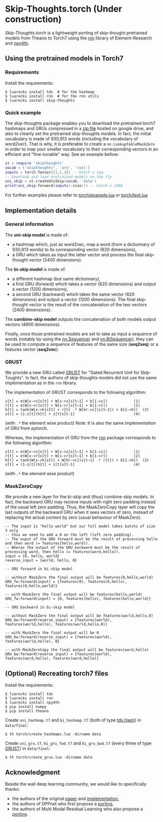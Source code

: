 # Skip-Thoughts.torch (Under construction)

*Skip-Thoughts.torch* is a lightweight porting of skip-thought pretrained models from Theano to Torch7 using the [rnn](https://github.com/Element-Research/rnn) library of Element-Research and [npy4th](https://github.com/htwaijry/npy4th).

## Using the pretrained models in Torch7

### Requirements

Install the requirements:
```
$ luarocks install tds  # for the hashmap
$ luarocks install rnn  # for the rnn utils
$ luarocks install skip-thoughts
```

### Quick example

The skip-thoughts package enables you to download the pretrained torch7 hashmaps and GRUs compressed in a [zip file]() hosted on google drive, and also to cleanly set the pretrained skip-thoughts models. In fact, the initial vocabulary is made of 930,913 words (including the vocabulary of *word2vec*). That is why, it is preferable to create a `nn.LookupTableMaskZero` in order to map your smaller vocabulary to their corresponding vectors in an efficient and "fine-tunable" way. See an example bellow:

```lua
st = require 'skipthoughts'
vocab = {'skipthoughts', 'are', 'cool'}
inputs = torch.Tensor{{1,2,3}} -- batch x seq
-- Download and load pretrained models on the fly
uni_skip = st.createUniSkip(vocab, 'data')
print(uni_skip:forward(inputs):size()) -- batch x 2400
```

For further examples please refer to [torch/example.lua](https://github.com/Cadene/skip-thoughts.torch/blob/master/torch/example.lua) or [torch/test.lua](https://github.com/Cadene/skip-thoughts.torch/blob/master/torch/test.lua)


## Implementation details

### General information

The **uni-skip model** is made of:
- a hashmap which, just as word2vec, map a word (from a dictionnary of 930,913 words) to its corresponding vector (620 dimensions),
- a GRU which takes as input the latter vector and process the final skip-thought vector (2400 dimensions).

The **bi-skip model** is made of:
- a different hashmap (but same dictionnary),
- a first GRU (forward) which takes a vector (620 dimensions) and output a vector (1200 dimensions),
- a second GRU (backward) which takes the same vector (620 dimensions) and output a vector (1200 dimensions).
The final skip-thought vector is the result of the concatenation of the two vectors (2400 dimensions).

The **combine-skip model** outputs the concatenation of both models output vectors (4800 dimensions).

Finally, once those pretrained models are set to take as input a sequence of words (notably by using the [nn.Sequencer](https://github.com/Element-Research/rnn#sequencer) and [nn.BiSequencer](https://github.com/Element-Research/rnn#bisequencer)), they can be used to compute a sequence of features of the same size (**seq2seq**) or a features vector (**seq2vec**).

### GRUST

We provide a new GRU called [GRUST](https://github.com/Cadene/skip-thoughts.torch/blob/master/torch/GRUST.lua) for "Gated Recurrent Unit for Skip-Toughts".
In fact, the authors of skip-thoughts models did not use the same implementation as in the `rnn` library.

The implementation of GRUST corresponds to the following algorithm:
```
z[t] = σ(W[x->z]x[t] + W[s->z]s[t−1] + b[1->z])            (1)
r[t] = σ(W[x->r]x[t] + W[s->r]s[t−1] + b[1->r])            (2)
h[t] = tanh(W[x->h]x[t] + r[t] .* W[hr->c](s[t−1]) + b[1->h])  (3)
s[t] = (1-z[t])h[t] + z[t]s[t-1]                           (4)
```
(with `.*` the element wise product)
Note: It is also the same implementation of GRU from pytorch.

Whereas, the implementation of GRU from the [rnn](https://github.com/Element-Research/rnn#rnn.GRU) package corresponds to the following algorithm:
```
z[t] = σ(W[x->z]x[t] + W[s->z]s[t−1] + b[1->z])            (1)
r[t] = σ(W[x->r]x[t] + W[s->r]s[t−1] + b[1->r])            (2)
h[t] = tanh(W[x->h]x[t] + W[hr->c](s[t−1] .* r[t]) + b[1->h])  (3)
s[t] = (1-z[t])h[t] + z[t]s[t-1]                           (4)
```
(with `.*` the element wise product)

### MaskZeroCopy

We provide a new layer for the bi-skip and (thus) combine-skip models. In fact, the backward GRU may recieve inputs with right zero padding instead of the usual left zero padding. Thus, the MaskZeroCopy layer will copy the last outputs of the backward GRU when it sees vectors of zero, instead of replacing the actual content by zero (usual behaviour of MaskZero).

```
-- The input is "hello world" but our full model takes batchs of size 3 only
-- thus we need to add a 0 on the left (left zero padding).
-- The ouput of the GRU forward must be the result of precessing hello and then word (= features(hello,word)).
-- Wheras the output of the GRU backward must be the result of processing word, then hello (= features(word,hello)).
input = {0, hello, world}
reverse_input = {world, hello, 0}

-- GRU forward in bi-skip model

-- without MaskZero the final output will be features(0,hello,world)
GRU_fw:forward(input) = {features(0), features(0,hello), features(0,hello,world)} 

-- with MaskZero the final output will be features(hello,world)
GRU_fw:forward(input) = {0, features(hello), features(hello,world)} 

-- GRU backward in bi-skip model

-- without MaskZero the final output will be features(world,hello,0)
GRU_bw:forward(reverse_input) = {features(world), features(world,hello), features(world,hello,0)}

-- with MaskZero the final output will be 0
GRU_bw:forward(reverse_input) = {features(world), features(world,hello), 0}

-- with MaskZeroCopy the final output will be features(word,hello)
GRU_bw:forward(reverse_input) = {features(world), features(word,hello), features(word,hello)}
```


## (Optional) Recreating torch7 files

Install the requirements:
```
$ luarocks install tds
$ luarocks install rnn
$ luarocks install npy4th
$ pip install numpy
$ pip install theano
```

Create `uni_hashmap.t7` and `bi_hashmap.t7` (both of type [tds.Hash](https://github.com/torch/tds#d--tdshashtbl)) in `data/final`:
```
$ th torch/create_hashmaps.lua -dirname data
```

Create `uni_gru.t7`, `bi_gru_fwd.t7` and `bi_gru_bwd.t7` (every three of type [GRUST](https://github.com/Cadene/skip-thoughts.torch/blob/master/torch/GRUST.lua)) in `data/final`:
```
$ th torch/create_grus.lua -dirname data
```

## Acknowledgment

Beside the wall deep learning community, we would like to specifically thanks:
- the authors of the original [paper](https://arxiv.org/abs/1506.06726) and [implementation](https://github.com/ryankiros/skip-thoughts),
- the authors of DPPnet who first propose a [porting](https://github.com/HyeonwooNoh/DPPnet),
- the authors of Multi Modal Residual Learning who also propose a [porting](https://github.com/jnhwkim/nips-mrn-vqa).
